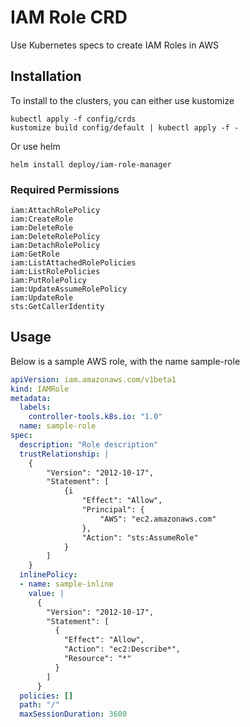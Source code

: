 # IAM Role CRD
Use Kubernetes specs to create IAM Roles in AWS

## Installation

To install to the clusters, you can either use kustomize 

```
kubectl apply -f config/crds
kustomize build config/default | kubectl apply -f -
```

Or use helm

```
helm install deploy/iam-role-manager
```


### Required Permissions

```
iam:AttachRolePolicy
iam:CreateRole
iam:DeleteRole
iam:DeleteRolePolicy
iam:DetachRolePolicy
iam:GetRole
iam:ListAttachedRolePolicies
iam:ListRolePolicies
iam:PutRolePolicy
iam:UpdateAssumeRolePolicy
iam:UpdateRole
sts:GetCallerIdentity
```

## Usage

Below is a sample AWS role, with the name sample-role

```yaml
apiVersion: iam.amazonaws.com/v1beta1
kind: IAMRole
metadata:
  labels:
    controller-tools.k8s.io: "1.0"
  name: sample-role
spec:
  description: "Role description"
  trustRelationship: |
    {
        "Version": "2012-10-17",
        "Statement": [
            {i
                "Effect": "Allow",
                "Principal": {
                    "AWS": "ec2.amazonaws.com"
                },
                "Action": "sts:AssumeRole"
            }
        ]
    }
  inlinePolicy: 
  - name: sample-inline
    value: |
      {
        "Version": "2012-10-17",
        "Statement": [
          {
            "Effect": "Allow",
            "Action": "ec2:Describe*",
            "Resource": "*"
          }
        ]
      }
  policies: []
  path: "/"
  maxSessionDuration: 3600
```